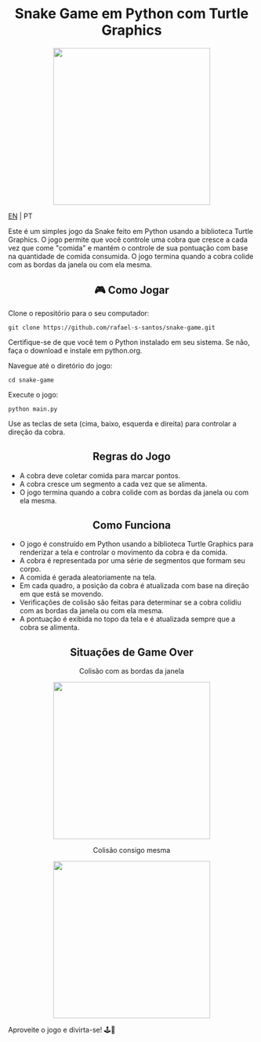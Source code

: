 <h1 align="center">Snake Game em Python com Turtle Graphics</h1>

<p align="center"><img src="/resources/jogando.gif" height="320" /></p>

[EN](https://github.com/rafael-s-santos/snake-game) | PT

Este é um simples jogo da Snake feito em Python usando a biblioteca Turtle Graphics. O jogo permite que você controle uma cobra que cresce a cada vez que come "comida" e mantém o controle de sua pontuação com base na quantidade de comida consumida. O jogo termina quando a cobra colide com as bordas da janela ou com ela mesma.

<h2 align="center">🎮 Como Jogar</h2>

Clone o repositório para o seu computador:
```
git clone https://github.com/rafael-s-santos/snake-game.git
```
Certifique-se de que você tem o Python instalado em seu sistema. Se não, faça o download e instale em python.org.

Navegue até o diretório do jogo:
```
cd snake-game
```

Execute o jogo:
```
python main.py
```

Use as teclas de seta (cima, baixo, esquerda e direita) para controlar a direção da cobra.

<h2 align="center">Regras do Jogo</h2>

- A cobra deve coletar comida para marcar pontos.
- A cobra cresce um segmento a cada vez que se alimenta.
- O jogo termina quando a cobra colide com as bordas da janela ou com ela mesma.

<h2 align="center">Como Funciona</h2>

- O jogo é construído em Python usando a biblioteca Turtle Graphics para renderizar a tela e controlar o movimento da cobra e da comida.
- A cobra é representada por uma série de segmentos que formam seu corpo.
- A comida é gerada aleatoriamente na tela.
- Em cada quadro, a posição da cobra é atualizada com base na direção em que está se movendo.
- Verificações de colisão são feitas para determinar se a cobra colidiu com as bordas da janela ou com ela mesma.
- A pontuação é exibida no topo da tela e é atualizada sempre que a cobra se alimenta.

<h2 align="center">Situações de Game Over</h2>

<p align="center">Colisão com as bordas da janela</p>
<p align="center"><img src="/resources/colisao_borda.gif" height="320" /></p>

<p align="center">Colisão consigo mesma</p>
<p align="center"><img src="/resources/colisao_propria.gif" height="320" /></p>

Aproveite o jogo e divirta-se! 🕹️🐍




